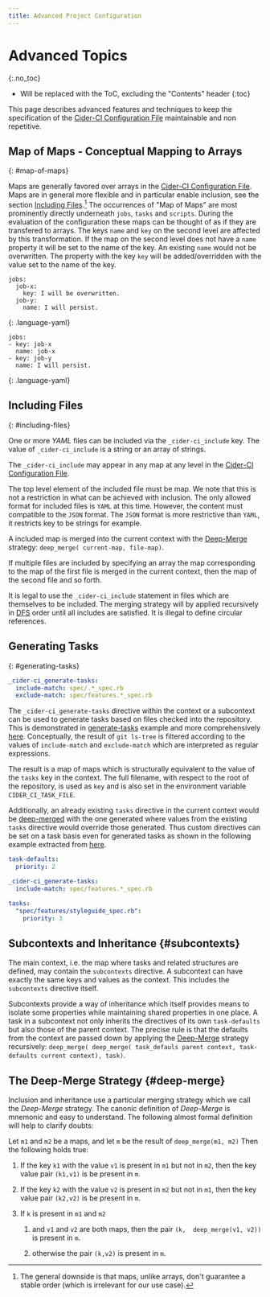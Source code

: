 ```yaml
---
title: Advanced Project Configuration
---
```

# Advanced Topics
{:.no_toc}

* Will be replaced with the ToC, excluding the "Contents" header
{:toc}

This page describes advanced features and techniques to keep the specification
of the [Cider-CI Configuration File] maintainable and non repetitive.


## Map of Maps - Conceptual Mapping to Arrays
{: #map-of-maps}

Maps are generally favored over arrays in the [Cider-CI Configuration File]. Maps are in
general more flexible and in particular enable inclusion, see the section
[Including Files](#including-files).[^map-order] The occurrences of  "Map of
Maps" are most prominently directly underneath `jobs`, `tasks` and `scripts`.
During the evaluation of the configuration these  maps can be thought of as if they
are transfered to arrays. The keys `name` and `key` on the second level are
affected by this transformation. If the map on the second level does not have
a `name` property it will be set to the name of the key. An existing `name`
would not be overwritten. The property with the key `key` will be
added/overridden with the value set to the name of the key.

    jobs:
      job-x:
        key: I will be overwritten.
      job-y:
        name: I will persist.
  {: .language-yaml}

    jobs:
    - key: job-x
      name: job-x
    - key: job-y
      name: I will persist.
  {: .language-yaml}


[^map-order]: The general downside is that maps, unlike arrays, don't guarantee a stable order (which is irrelevant for our use case).

## Including Files
{: #including-files}

One or more  _YAML_ files can be included via the `_cider-ci_include` key. The
value of `_cider-ci_include` is a string or an array of strings.

The `_cider-ci_include` may appear in any map at any level in the [Cider-CI
Configuration File].

The top level element of the included file must be map. We note that this is
not a restriction in what can be achieved with inclusion. The only allowed
format for included files is `YAML` at this time. However, the content must
compatible to the `JSON` format. The `JSON` format is more restrictive than
`YAML`, it restricts key to be strings for example.

A included map is merged into the current context with the
[Deep-Merge](#deep-merge) strategy: `deep_merge( current-map, file-map)`.

If multiple files are included by specifying an array the map corresponding to
the map of the first file is merged in the current context, then the map of the
second file and so forth.

It is legal to use the `_cider-ci_include` statement in files which are
themselves to be included. The merging strategy will by applied recursively in
[DFS][] order until all includes are satisfied. It is illegal to define
circular references.

  [DFS]: http://en.wikipedia.org/wiki/Depth-first_search

## Generating Tasks
{: #generating-tasks}


~~~yml
_cider-ci_generate-tasks:
  include-match: spec/.*_spec.rb
  exclude-match: spec/features.*_spec.rb
~~~

The `_cider-ci_generate-tasks` directive within the context or a subcontext can
be used to generate tasks based on files checked into the repository. This is
demonstrated in [generate-tasks] example and more comprehensively
[here](https://github.com/Madek/madek-webapp/blob/madek-v3/.cider-ci/shared/tests-context.yml).
Conceptually, the result of `git ls-tree` is filtered according to the values
of `include-match` and `exclude-match` which are interpreted as regular
expressions.

The result is a map of maps which is structurally equivalent to the value of
the `tasks` key in the context. The full filename, with respect to the root
of the repository, is used as `key` and is also set in the environment variable
`CIDER_CI_TASK_FILE`.

Additionally, an already existing `tasks` directive in the current context
would be [deep-merged](#deep-merge) with the one generated where values from
the existing `tasks` directive would override those generated. Thus custom
directives can be set on a task basis even for generated tasks as shown in the
following example extracted from
[here](https://github.com/Madek/madek-webapp/blob/madek-v3/.cider-ci/shared/tests-context.yml).


~~~yml
task-defaults:
  priority: 2

_cider-ci_generate-tasks:
  include-match: spec/features.*_spec.rb

tasks:
  "spec/features/styleguide_spec.rb":
    priority: 3
~~~

## Subcontexts and Inheritance {#subcontexts}

The main context, i.e. the map where tasks and related structures are defined,
may contain the `subcontexts` directive. A subcontext can have exactly the same
keys and values as the context. This includes the `subcontexts` directive
itself.

Subcontexts provide a way of inheritance which itself provides means to isolate
some properties while maintaining shared properties in one place. A task in
a subcontext not only inherits the directives of its own `task-defaults` but
also those of the parent context. The precise rule is that the defaults from
the context are passed down by applying the [Deep-Merge](#deep-merge) strategy
recursively: `deep_merge( deep_merge( task_defauls parent context,
task-defaults current context), task)`.


## The Deep-Merge Strategy {#deep-merge}

Inclusion and inheritance use a particular merging strategy which we call the
_Deep-Merge_ strategy. The canonic definition of _Deep-Merge_ is mnemonic and
easy to understand. The following almost formal definition will help to clarify
doubts:

Let `m1` and `m2` be a maps, and let `m` be the result of `deep_merge(m1, m2)`
Then the  following holds true:

1. If the key `k1` with the value `v1` is present in `m1` but not in `m2`, then
  the key value pair `(k1,v1)` is be present in `m`.

2. If the key `k2` with the value `v2` is present in `m2` but not in `m1`, then
  the key value pair `(k2,v2)` is be present in `m`.

3. If `k` is present in `m1` and `m2`

    1. and  `v1` and `v2` are both maps, then the pair `(k,  deep_merge(v1, v2))` is present in `m`.

    2. otherwise the pair `(k,v2)` is present in `m`.


  [Cider-CI Configuration File]: /project-configuration/configuration-file.html
  [generate-tasks]: /demo-project/cider-ci/jobs/generate-tasks.yml

